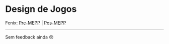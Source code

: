 # Design de Jogos

Fenix: [Pre-MEPP](https://fenix.tecnico.ulisboa.pt/cursos/meic-a/disciplina-curricular/283003985068084) | [Pos-MEPP](https://fenix.tecnico.ulisboa.pt/cursos/meic-a/disciplina-curricular/1971853845332806)

---
Sem feedback ainda :cry:
